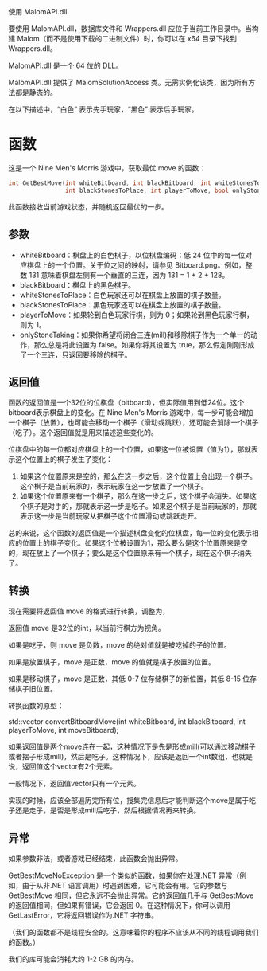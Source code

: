 使用 MalomAPI.dll

要使用 MalomAPI.dll，数据库文件和 Wrappers.dll 应位于当前工作目录中。当构建 Malom（而不是使用下载的二进制文件）时，你可以在 x64 目录下找到 Wrappers.dll。

MalomAPI.dll 是一个 64 位的 DLL。

MalomAPI.dll 提供了 MalomSolutionAccess 类。无需实例化该类，因为所有方法都是静态的。

在以下描述中，“白色” 表示先手玩家，“黑色” 表示后手玩家。

# 函数

这是一个 Nine Men's Morris 游戏中，获取最优 move 的函数：

```c++
int GetBestMove(int whiteBitboard, int blackBitboard, int whiteStonesToPlace,
                int blackStonesToPlace, int playerToMove, bool onlyStoneTaking);
```

此函数接收当前游戏状态，并随机返回最优的一步。

## 参数

- whiteBitboard：棋盘上的白色棋子，以位棋盘编码：低 24 位中的每一位对应棋盘上的一个位置。关于位之间的映射，请参见 Bitboard.png。例如，整数 131 意味着棋盘左侧有一个垂直的三连，因为 131 = 1 + 2 + 128。
- blackBitboard：棋盘上的黑色棋子。
- whiteStonesToPlace：白色玩家还可以在棋盘上放置的棋子数量。
- blackStonesToPlace：黑色玩家还可以在棋盘上放置的棋子数量。
- playerToMove：如果轮到白色玩家行棋，则为 0；如果轮到黑色玩家行棋，则为 1。
- onlyStoneTaking：如果你希望将闭合三连(mill)和移除棋子作为一个单一的动作，那么总是将此设置为 false。如果你将其设置为 true，那么假定刚刚形成了一个三连，只返回要移除的棋子。

## 返回值

函数的返回值是一个32位的位棋盘（bitboard），但实际值用到低24位。这个bitboard表示棋盘上的变化。在 Nine Men's Morris 游戏中，每一步可能会增加一个棋子（放置），也可能会移动一个棋子（滑动或跳跃），还可能会消除一个棋子（吃子）。这个返回值就是用来描述这些变化的。

位棋盘中的每一位都对应棋盘上的一个位置，如果这一位被设置（值为1），那就表示这个位置上的棋子发生了变化：

1. 如果这个位置原来是空的，那么在这一步之后，这个位置上会出现一个棋子。这个棋子是当前玩家的，表示玩家在这一步放置了一个棋子。
2. 如果这个位置原来有一个棋子，那么在这一步之后，这个棋子会消失。如果这个棋子是对手的，那就表示这一步是吃子。如果这个棋子是当前玩家的，那就表示这一步是当前玩家从把棋子这个位置滑动或跳跃走开。

总的来说，这个函数的返回值是一个描述棋盘变化的位棋盘，每一位的变化表示相应的位置上的棋子变化。如果这个位被设置为1，那么要么是这个位置原来是空的，现在放上了一个棋子；要么是这个位置原来有一个棋子，现在这个棋子消失了。

## 转换

现在需要将返回值 move 的格式进行转换，调整为，

返回值 move  是32位的int，以当前行棋方为视角。

如果是吃子，则 move 是负数，move 的绝对值就是被吃掉的子的位置。

如果是放置棋子，move 是正数，move 的值就是棋子放置的位置。

如果是移动棋子，move 是正数，其低 0-7 位存储棋子的新位置，其低 8-15 位存储棋子旧位置。

转换函数的原型：

std::vector<int> convertBitboardMove(int whiteBitboard, int blackBitboard, int playerToMove, int moveBitboard);

如果返回值是两个move连在一起，这种情况下是先是形成mill(可以通过移动棋子或者摆子形成mill)，然后是吃子。这种情况下，应该是返回一个int数组，也就是说，返回值这个vector有2个元素。

一般情况下，返回值vector只有一个元素。

实现的时候，应该全部遍历完所有位，搜集完信息后才能判断这个move是属于吃子还是走子，是否是形成mill后吃子，然后根据情况再来转换。

## 异常

如果参数非法，或者游戏已经结束，此函数会抛出异常。

GetBestMoveNoException 是一个类似的函数，如果你在处理.NET 异常（例如，由于从非.NET 语言调用）时遇到困难，它可能会有用。它的参数与 GetBestMove 相同，但它永远不会抛出异常。它的返回值几乎与 GetBestMove 的返回值相同，但如果有错误，它会返回 0。在这种情况下，你可以调用 GetLastError，它将返回错误作为.NET 字符串。

（我们的函数都不是线程安全的。这意味着你的程序不应该从不同的线程调用我们的函数。）

我们的库可能会消耗大约 1-2 GB 的内存。
